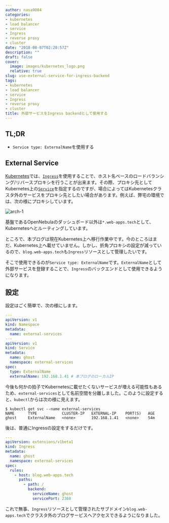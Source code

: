 ```yaml
---
author: nasa9084
categories:
- kubernetes
- load balancer
- service
- Ingress
- reverse proxy
- cluster
date: "2018-08-07T02:20:57Z"
description: ""
draft: false
cover:
  image: images/kubernetes_logo.png
  relative: true
slug: use-external-service-for-ingress-backend
tags:
- kubernetes
- load balancer
- service
- Ingress
- reverse proxy
- cluster
title: 外部サービスをIngress backendとして使用する
---
```



## TL;DR

* `Service type: ExternalName`を使用する

## External Service

[Kubernetes](https://k8s.io)では、[`Ingress`](https://kubernetes.io/docs/concepts/services-networking/ingress/)を使用することで、ホスト名ベースのロードバランシング/リバースプロキシを行うことが出来ます。その際、プロキシ先としてKubernetes上の[`Service`](https://kubernetes.io/docs/concepts/services-networking/service/)を指定するのですが、場合によってはKubernetesクラスタ外のサービスをプロキシ先としたい場合があります。例えば、弊宅の環境では、次の様にプロキシしています。

![arch-1](images/arch-1.png)

基盤であるOpenNebulaのダッシュボード以外は`*.web-apps.tech`として、Kubernetesへとルーティングしています。

ところで、本ブログは現在Kubernetes上へ移行作業中です。今のところはまだ、Kubernetes上へ載せていません。しかし、折角プロキシの設定が減っているので、`blog.web-apps.tech`も`Ingress`リソースとして管理したいです。

そこで使用できるのが`Service type: ExternalName`です。`ExternalName`として外部サービスを登録することで、`Ingress`のバックエンドとして使用できるようになります。


## 設定

設定はごく簡単で、次の様にします。

``` yaml
---
apiVersion: v1
kind: Namespace
metadata:
  name: external-services
---
apiVersion: v1
kind: Service
metadata:
  name: ghost
  namespace: external-services
spec:
  type: ExternalName
  externalName: 192.168.1.41 # 本ブログのローカルIP
```

今後も何かの拍子でKubernetesに載せたくないサービスが増える可能性もあるため、`external-services`として名前空間を分離しました。このように設定すると、`kubectl`からは次の様に見えます。

``` shell
$ kubectl get svc --name external-services
NAME      TYPE           CLUSTER-IP   EXTERNAL-IP    PORT(S)   AGE
ghost     ExternalName   <none>       192.168.1.41   <none>    54m
```

後は、普通にIngressの設定をするだけです。

``` yaml
---
apiVersion: extensions/v1beta1
kind: Ingress
metadata:
  name: ghost
  namespace: external-services
spec:
  rules:
    - host: blog.web-apps.tech
      paths:
        - path: /
          backend:
            serviceName: ghost
            servicePort: 2368
```

これで無事、`Ingress`リソースとして管理されたサブドメイン`blog.web-apps.tech`でクラスタ外のブログサービスへアクセスできるようになりました。

